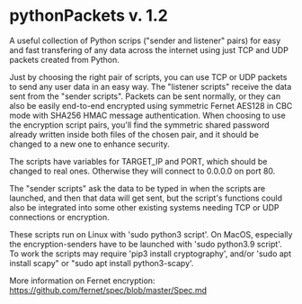 # pythonPackets v. 1.2

A useful collection of Python scrips ("sender and listener" pairs) for easy and fast transfering of any data across the internet using just TCP and UDP packets created from Python.

Just by choosing the right pair of scripts, you can use TCP or UDP packets to send any user data in an easy way. The "listener scripts" receive the data sent from the "sender scripts". Packets can be sent normally, or they can also be easily end-to-end encrypted using symmetric Fernet AES128 in CBC mode with SHA256 HMAC message authentication. When choosing to use the encryption script pairs, you'll find the symmetric shared password already written inside both files of the chosen pair, and it should be changed to a new one to enhance security.

The scripts have variables for TARGET_IP and PORT, which should be changed to real ones. Otherwise they will connect to 0.0.0.0 on port 80.

The "sender scripts" ask the data to be typed in when the scripts are launched, and then that data will get sent, but the script's functions could also be integrated into some other existing systems needing TCP or UDP connections or encryption.

These scripts run on Linux with 'sudo python3 script'. On MacOS, especially the encryption-senders have to be launched with 'sudo python3.9 script'.
To work the scripts may require 'pip3 install cryptography', and/or 'sudo apt install scapy" or "sudo apt install python3-scapy'.

More information on Fernet encryption: https://github.com/fernet/spec/blob/master/Spec.md
